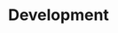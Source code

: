 ---
id: development
title: Development
description: Panduan login ke aplikasi ERP V2
tags: [erp-v2, development]
---